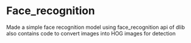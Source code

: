 # Face_recognition
Made a simple face recognition model using face_recognition api of dlib also contains code to convert images into HOG images for detection
